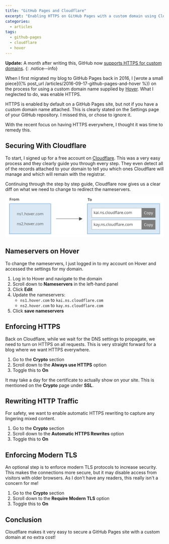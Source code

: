 ```yaml
---
title: "GitHub Pages and Cloudflare"
excerpt: "Enabling HTTPS on GitHub Pages with a custom domain using Cloudflare."
categories:
  - articles
tags:
  - github-pages
  - cloudflare
  - hover
---
```


**Update:** A month after writing this, GitHub now [supports HTTPS for custom domains](update).
{: .notice--info}

When I first migrated my blog to GitHub Pages back in 2016, I [wrote a small piece]({% post_url /articles/2016-09-17-github-pages-and-hover %}) on the process for using a custom domain name supplied by [Hover][1]. What I neglected to do, was enable HTTPS.

HTTPS is enabled by default on a GitHub Pages site, but not if you have a custom domain name attached. This is clearly stated on the Settings page of your GitHub repository. I missed this, or chose to ignore it.

With the recent focus on having HTTPS everywhere, I thought it was time to remedy this.

## Securing With Cloudflare

To start, I signed up for a free account on [Cloudflare][2]. This was a very easy process and they clearly guide you through every step. They even detect all of the records attached to your domain to tell you which ones Cloudflare will manage and which will remain with the registrar.

Continuing through the step by step guide, Cloudflare now gives us a clear diff on what we need to change to redirect the nameservers.

![Nameserver changes suggested by Cloudflare][cloudflare-nameservers]

## Nameservers on Hover

To change the nameservers, I just logged in to my account on Hover and accessed the settings for my domain.

1. Log in to Hover and navigate to the domain
1. Scroll down to **Nameservers** in the left-hand panel
1. Click **Edit**
1. Update the nameservers:
    * `ns1.hover.com` to `kai.ns.cloudflare.com`
    * `ns2.hover.com` to `kay.ns.cloudflare.com`
1. Click **save nameservers**

## Enforcing HTTPS

Back on Cloudflare, while we wait for the DNS settings to propagate, we need to turn on HTTPS on all requests. This is very straight forward for a blog where we want HTTPS everywhere.

1. Go to the **Crypto** section
1. Scroll down to the **Always use HTTPS** option
1. Toggle this to **On**

It may take a day for the certificate to actually show on your site. This is mentioned on the **Crypto** page under **SSL**.

## Rewriting HTTP Traffic

For safety, we want to enable automatic HTTPS rewriting to capture any lingering mixed content.

1. Go to the **Crypto** section
1. Scroll down to the **Automatic HTTPS Rewrites** option
1. Toggle this to **On**

## Enforcing Modern TLS

An optional step is to enforce modern TLS protocols to increase security. This makes the connections more secure, but it may disable access from visitors with older browsers. As I don't have any readers, this really isn't a concern for me!

1. Go to the **Crypto** section
1. Scroll down to the **Require Modern TLS** option
1. Toggle this to **On**

## Conclusion

Cloudflare makes it very easy to secure a GitHub Pages site with a custom domain at no extra cost!

<!-- References -->
[1]: https://www.hover.com/ "Hover.com"
[2]: https://www.cloudflare.com/ "Cloudflare.com"
[update]: https://blog.github.com/2018-05-01-github-pages-custom-domains-https/ "Custom domains on GitHub Pages gain support for HTTPS"

<!-- Images -->
[cloudflare-nameservers]: /assets/images/articles/cloudflare-nameservers.png "Nameserver Changes Suggested by Cloudflare"
